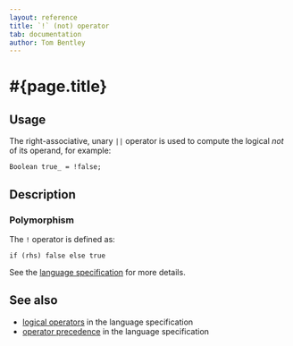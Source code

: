 ```yaml
---
layout: reference
title: `!` (not) operator
tab: documentation
author: Tom Bentley
---
```


# #{page.title}

## Usage 

The right-associative, unary `||` operator is used to compute the 
logical *not* of its operand, for example:

    Boolean true_ = !false;

## Description

### Polymorphism

The `!` operator is defined as:

    if (rhs) false else true

See the [language specification](#{site.urls.spec}#logicaloperators) for 
more details.

## See also

* [logical operators](#{site.urls.spec}#logicaloperators) in the 
  language specification
* [operator precedence](#{site.urls.spec}#operatorprecedence) in the 
  language specification

